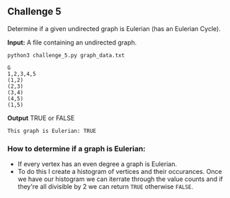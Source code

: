 ## Challenge 5
Determine if a given undirected graph is Eulerian (has an Eulerian Cycle).

**Input:** A file containing an undirected graph.

`python3 challenge_5.py graph_data.txt`

```
G
1,2,3,4,5
(1,2)
(2,3)
(3,4)
(4,5)
(1,5)
```

**Output** TRUE or FALSE

```
This graph is Eulerian: TRUE
```
### How to determine if a graph is Eulerian:
- If every vertex has an even degree a graph is Eulerian.
- To do this I create a histogram of vertices and their occurances. Once we have our histogram we can iterrate through the value counts and if they're all divisible by 2 we can return `TRUE` otherwise `FALSE`.